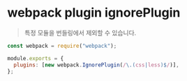 # webpack plugin ignorePlugin

> 특정 모듈을 번들링에서 제외할 수 있습니다.

```js
const webpack = require("webpack");

module.exports = {
  plugins: [new webpack.IgnorePlugin(/\.(css|less)$/)],
};
```
